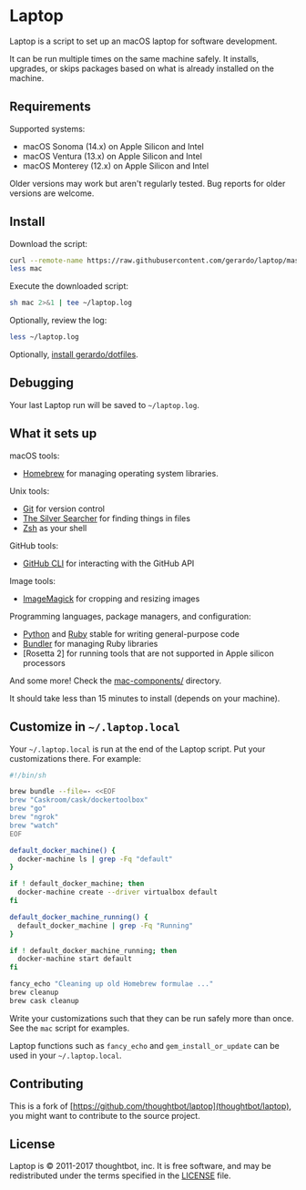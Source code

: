Laptop
======

Laptop is a script to set up an macOS laptop for software development.

It can be run multiple times on the same machine safely.
It installs, upgrades, or skips packages
based on what is already installed on the machine.

Requirements
------------

Supported systems:

* macOS Sonoma (14.x) on Apple Silicon and Intel
* macOS Ventura (13.x) on Apple Silicon and Intel
* macOS Monterey (12.x) on Apple Silicon and Intel

Older versions may work but aren't regularly tested.
Bug reports for older versions are welcome.

Install
-------

Download the script:

```sh
curl --remote-name https://raw.githubusercontent.com/gerardo/laptop/master/mac
less mac
```

Execute the downloaded script:

```sh
sh mac 2>&1 | tee ~/laptop.log
```

Optionally, review the log:

```sh
less ~/laptop.log
```

Optionally, [install gerardo/dotfiles][dotfiles].

[dotfiles]: https://github.com/gerardo/dotfiles

Debugging
---------

Your last Laptop run will be saved to `~/laptop.log`.

What it sets up
---------------

macOS tools:

* [Homebrew] for managing operating system libraries.

[Homebrew]: http://brew.sh/

Unix tools:

* [Git] for version control
* [The Silver Searcher] for finding things in files
* [Zsh] as your shell

[Git]: https://git-scm.com/
[The Silver Searcher]: https://github.com/ggreer/the_silver_searcher
[Zsh]: http://www.zsh.org/

GitHub tools:

* [GitHub CLI] for interacting with the GitHub API

[GitHub CLI]: https://cli.github.com/

Image tools:

* [ImageMagick] for cropping and resizing images

Programming languages, package managers, and configuration:

* [Python] and [Ruby] stable for writing general-purpose code
* [Bundler] for managing Ruby libraries
* [Rosetta 2] for running tools that are not supported in Apple silicon processors

[Python]: https://www.python.org/
[Bundler]: http://bundler.io/
[ImageMagick]: http://www.imagemagick.org/
[Ruby]: https://www.ruby-lang.org/en/

And some more! Check the [mac-components/](mac-components) directory.

It should take less than 15 minutes to install (depends on your machine).

Customize in `~/.laptop.local`
------------------------------

Your `~/.laptop.local` is run at the end of the Laptop script.
Put your customizations there.
For example:

```sh
#!/bin/sh

brew bundle --file=- <<EOF
brew "Caskroom/cask/dockertoolbox"
brew "go"
brew "ngrok"
brew "watch"
EOF

default_docker_machine() {
  docker-machine ls | grep -Fq "default"
}

if ! default_docker_machine; then
  docker-machine create --driver virtualbox default
fi

default_docker_machine_running() {
  default_docker_machine | grep -Fq "Running"
}

if ! default_docker_machine_running; then
  docker-machine start default
fi

fancy_echo "Cleaning up old Homebrew formulae ..."
brew cleanup
brew cask cleanup
```

Write your customizations such that they can be run safely more than once.
See the `mac` script for examples.

Laptop functions such as `fancy_echo` and
`gem_install_or_update`
can be used in your `~/.laptop.local`.

Contributing
------------

This is a fork of [https://github.com/thoughtbot/laptop](thoughtbot/laptop), you might want to contribute to the source project.

License
-------

Laptop is © 2011-2017 thoughtbot, inc.
It is free software,
and may be redistributed under the terms specified in the [LICENSE] file.

[LICENSE]: LICENSE

